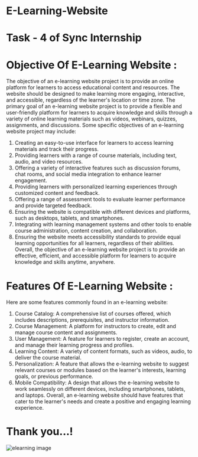 # E-Learning-Website
# Task - 4 of Sync Internship
# Objective Of E-Learning Website : 
The objective of an e-learning website project is to provide an online platform for learners to access educational content and resources. The website should be designed to make learning more engaging, interactive, and accessible, regardless of the learner's location or time zone. The primary goal of an e-learning website project is to provide a flexible and user-friendly platform for learners to acquire knowledge and skills through a variety of online learning materials such as videos, webinars, quizzes, assignments, and discussions.
Some specific objectives of an e-learning website project may include:

1. Creating an easy-to-use interface for learners to access learning materials and track their progress. 
2. Providing learners with a range of course materials, including text, audio, and video resources.
3. Offering a variety of interactive features such as discussion forums, chat rooms, and social media integration to enhance learner engagement.
4. Providing learners with personalized learning experiences through customized content and feedback.
5. Offering a range of assessment tools to evaluate learner performance and provide targeted feedback.
6. Ensuring the website is compatible with different devices and platforms, such as desktops, tablets, and smartphones.
7. Integrating with learning management systems and other tools to enable course administration, content creation, and collaboration.
8. Ensuring the website meets accessibility standards to provide equal learning opportunities for all learners, regardless of their abilities.
Overall, the objective of an e-learning website project is to provide an effective, efficient, and accessible platform for learners to acquire knowledge and skills anytime, anywhere.

# Features Of E-Learning Website :

Here are some features commonly found in an e-learning website:
1. Course Catalog: A comprehensive list of courses offered, which includes descriptions, prerequisites, and instructor information.
2. Course Management: A platform for instructors to create, edit and manage course content and assignments.
3. User Management: A feature for learners to register, create an account, and manage their learning progress and profiles.
4. Learning Content: A variety of content formats, such as videos, audio, to deliver the course material.
5. Personalization: A feature that allows the e-learning website to suggest relevant courses or modules based on the learner's interests, learning goals, or previous performance.
6. Mobile Compatibility: A design that allows the e-learning website to work seamlessly on different devices, including smartphones, tablets, and laptops.
Overall, an e-learning website should have features that cater to the learner's needs and create a positive and engaging learning experience.
# Thank you...!
![elearning image](https://github.com/Mohd1999-collb/E-Learning-Website/assets/96992202/18b08373-4768-4135-aa78-d96209852b1e)
